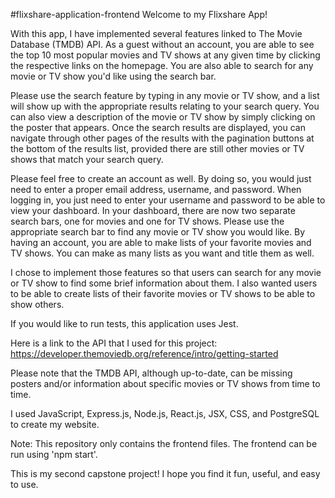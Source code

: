 #flixshare-application-frontend
Welcome to my Flixshare App!

With this app, I have implemented several features linked to The Movie Database (TMDB) API. As a guest without an account, you are able to see the top 10 most popular movies and TV shows at any given time by clicking the respective links on the homepage. You are also able to search for any movie or TV show you'd like using the search bar.

Please use the search feature by typing in any movie or TV show, and a list will show up with the appropriate results relating to your search query. You can also view a description of the movie or TV show by simply clicking on the poster that appears. Once the search results are displayed, you can navigate through other pages of the results with the pagination buttons at the bottom of the results list, provided there are still other movies or TV shows that match your search query.

Please feel free to create an account as well. By doing so, you would just need to enter a proper email address, username, and password. When logging in, you just need to enter your username and password to be able to view your dashboard. In your dashboard, there are now two separate search bars, one for movies and one for TV shows. Please use the appropriate search bar to find any movie or TV show you would like. By having an account, you are able to make lists of your favorite movies and TV shows. You can make as many lists as you want and title them as well.

I chose to implement those features so that users can search for any movie or TV show to find some brief information about them. I also wanted users to be able to create lists of their favorite movies or TV shows to be able to show others.

If you would like to run tests, this application uses Jest.

Here is a link to the API that I used for this project: https://developer.themoviedb.org/reference/intro/getting-started

Please note that the TMDB API, although up-to-date, can be missing posters and/or information about specific movies or TV shows from time to time.

I used JavaScript, Express.js, Node.js, React.js, JSX, CSS, and PostgreSQL to create my website.

Note: This repository only contains the frontend files. The frontend can be run using 'npm start'.

This is my second capstone project! I hope you find it fun, useful, and easy to use.
